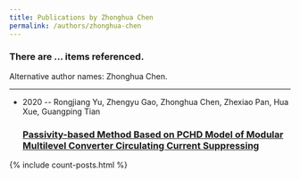 ```yaml
---
title: Publications by Zhonghua Chen
permalink: /authors/zhonghua-chen
---
```


<h3 id="number-posts">There are ... items referenced.</h3>
<p id='info-authors'>Alternative author names: Zhonghua Chen.</p>
<hr />
<ul class="post-list">
<li><span class='post-meta'>2020 -- Rongjiang Yu, Zhengyu Gao, Zhonghua Chen, Zhexiao Pan, Hua Xue, Guangping Tian</span><h3><a class='post-link' href="{{ site.baseurl }}/passivity-based-method-based-on-pchd-model-of-modular-multilevel-converter-circulating-current-suppressing">Passivity-based Method Based on PCHD Model of Modular Multilevel Converter Circulating Current Suppressing</a></h3></li>

</ul>
{% include count-posts.html %}
